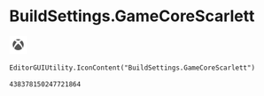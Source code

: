 # BuildSettings.GameCoreScarlett
![](/img/BuildSettings.GameCoreScarlett.png)

``` CSharp
EditorGUIUtility.IconContent("BuildSettings.GameCoreScarlett")
```
```
438378150247721864
```
